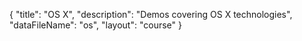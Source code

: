 {
	"title": "OS X",
	"description": "Demos covering OS X technologies",
	"dataFileName": "os",
	"layout": "course"
}